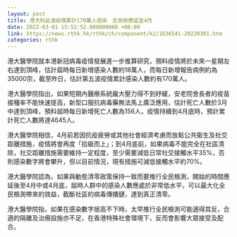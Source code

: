 ```yaml
---
layout: post
title: 港大料此波疫情累計170萬人感染　全民檢應延至4月
date: 2022-03-01 15:51:52.000000000 +08:00
link: https://news.rthk.hk/rthk/ch/component/k2/1636541-20220301.htm
categories: rthk
---
```


港大醫學院就本港新冠病毒疫情發展進一步推算研究，預料疫情將於未來一星期左右達到頂峰，估計屆時每日新增感染人數約18萬人，而每日新增報告病例約為35000宗，截至昨日，估計第五波疫情累計感染人數約有170萬人。

港大醫學院指出，如果短期內醫療系統龐大壓力得不到紓緩，安老院舍長者的疫苗接種率不能快速提高，新型口服抗病毒藥無法馬上廣泛應用，估計死亡人數於3月中達到頂峰，預料屆時每日新增死亡人數為156人，疫情持續到4月底時，預計累計死亡人數將達4645人。

港大醫學院相信，4月前若因抗疫疲勞或其他社會經濟考慮而放鬆公共衞生及社交距離措施，疫情將會再度「拾級而上」；到4月底前，如果病毒不能完全在社區清除，社交距離措施需要維持一定程度，至少需要減低日常社交接觸水平35%，否則感染數字將會攀升，但以目前情況，現有措施可減低接觸水平約70%。

港大醫學院認為，如果與動態清零政策保持一致而要推行全民檢測，開始的時間應延後至4月中或4月底，屆時人群中的感染人數應處於非常低水平，可以最大化全民檢測帶來的效益，截斷社區的病毒傳播鏈，達到真正清零。

港大醫學院指，如果在感染數字居高不下時，太早推行全民檢測可能適得其反，合適的隔離及治療設施亦不足，在香港特殊社會環境下，反而會影響大眾接受及配合。
